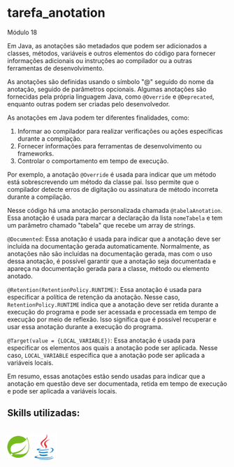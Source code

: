 # tarefa_anotation

Módulo 18

Em Java, as anotações são metadados que podem ser adicionados a classes, métodos, variáveis ​​e outros elementos do código para fornecer informações adicionais ou instruções ao compilador ou a outras ferramentas de desenvolvimento.

As anotações são definidas usando o símbolo "@" seguido do nome da anotação, seguido de parâmetros opcionais. Algumas anotações são fornecidas pela própria linguagem Java, como `@Override` e `@Deprecated`, enquanto outras podem ser criadas pelo desenvolvedor.

As anotações em Java podem ter diferentes finalidades, como:

1. Informar ao compilador para realizar verificações ou ações específicas durante a compilação.
2. Fornecer informações para ferramentas de desenvolvimento ou frameworks.
3. Controlar o comportamento em tempo de execução.

Por exemplo, a anotação `@Override` é usada para indicar que um método está sobrescrevendo um método da classe pai. Isso permite que o compilador detecte erros de digitação ou assinatura de método incorreta durante a compilação.

Nesse código há uma anotação personalizada chamada `@tabelaAnotation`. Essa anotação é usada para marcar a declaração da lista `nomeTabela` e tem um parâmetro chamado "tabela" que recebe um array de strings.

`@Documented`: Essa anotação é usada para indicar que a anotação deve ser incluída na documentação gerada automaticamente. Normalmente, as anotações não são incluídas na documentação gerada, mas com o uso dessa anotação, é possível garantir que a anotação seja documentada e apareça na documentação gerada para a classe, método ou elemento anotado.

`@Retention(RetentionPolicy.RUNTIME)`: Essa anotação é usada para especificar a política de retenção da anotação. Nesse caso, `RetentionPolicy.RUNTIME` indica que a anotação deve ser retida durante a execução do programa e pode ser acessada e processada em tempo de execução por meio de reflexão. Isso significa que é possível recuperar e usar essa anotação durante a execução do programa.

`@Target(value = {LOCAL_VARIABLE})`: Essa anotação é usada para especificar os elementos aos quais a anotação pode ser aplicada. Nesse caso, `LOCAL_VARIABLE` especifica que a anotação pode ser aplicada a variáveis locais.

Em resumo, essas anotações estão sendo usadas para indicar que a anotação em questão deve ser documentada, retida em tempo de execução e pode ser aplicada a variáveis locais.

## Skills utilizadas:
<div style="display: inline_block"><br>
   <img align="center" alt="Spring" height="50" width="50" src="https://raw.githubusercontent.com/devicons/devicon/master/icons/spring/spring-original.svg">
  <img align="center" alt="Spring" height="60" width="60" src="https://raw.githubusercontent.com/devicons/devicon/master/icons/java/java-original.svg">
